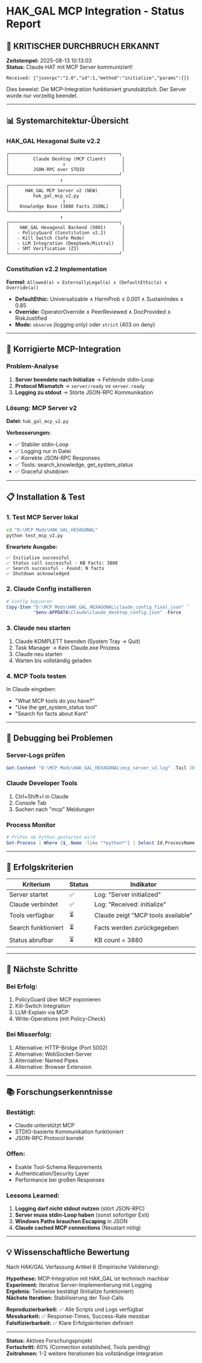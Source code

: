 # HAK_GAL MCP Integration - Status Report

## 🎯 KRITISCHER DURCHBRUCH ERKANNT

**Zeitstempel:** 2025-08-13 10:13:03  
**Status:** Claude HAT mit MCP Server kommuniziert!

```
Received: {"jsonrpc":"2.0","id":1,"method":"initialize","params":{}}
```

Dies beweist: Die MCP-Integration funktioniert grundsätzlich. Der Server wurde nur vorzeitig beendet.

---

## 📊 Systemarchitektur-Übersicht

### HAK_GAL Hexagonal Suite v2.2

```
┌─────────────────────────────────────────┐
│         Claude Desktop (MCP Client)      │
│                    ↕                     │
│         JSON-RPC over STDIO              │
└─────────────────────────────────────────┘
                    ↕
┌─────────────────────────────────────────┐
│      HAK_GAL MCP Server v2 (NEW)        │
│         hak_gal_mcp_v2.py               │
│                    ↕                     │
│    Knowledge Base (3880 Facts JSONL)     │
└─────────────────────────────────────────┘
                    ↕
┌─────────────────────────────────────────┐
│    HAK_GAL Hexagonal Backend (5001)      │
│   - PolicyGuard (Constitution v2.2)      │
│   - Kill Switch (Safe Mode)              │
│   - LLM Integration (DeepSeek/Mistral)   │
│   - SMT Verification (Z3)                │
└─────────────────────────────────────────┘
```

### Constitution v2.2 Implementation

**Formel:** `Allowed(a) = ExternallyLegal(a) ∧ (DefaultEthic(a) ∨ Override(a))`

- **DefaultEthic:** Universalizable ∧ HarmProb ≤ 0.001 ∧ SustainIndex ≥ 0.85
- **Override:** OperatorOverride ∧ PeerReviewed ∧ DocProvided ∧ RiskJustified
- **Mode:** `observe` (logging only) oder `strict` (403 on deny)

---

## 🔧 Korrigierte MCP-Integration

### Problem-Analyse

1. **Server beendete nach Initialize** → Fehlende stdin-Loop
2. **Protocol Mismatch** → `server/ready` vs `server.ready`
3. **Logging zu stdout** → Störte JSON-RPC Kommunikation

### Lösung: MCP Server v2

**Datei:** `hak_gal_mcp_v2.py`

**Verbesserungen:**
- ✅ Stabiler stdin-Loop
- ✅ Logging nur in Datei
- ✅ Korrekte JSON-RPC Responses
- ✅ Tools: search_knowledge, get_system_status
- ✅ Graceful shutdown

---

## 📋 Installation & Test

### 1. Test MCP Server lokal

```bash
cd "D:\MCP Mods\HAK_GAL_HEXAGONAL"
python test_mcp_v2.py
```

**Erwartete Ausgabe:**
```
✅ Initialize successful
✅ Status call successful - KB Facts: 3880
✅ Search successful - Found: N facts
✅ Shutdown acknowledged
```

### 2. Claude Config installieren

```powershell
# Config kopieren
Copy-Item "D:\MCP Mods\HAK_GAL_HEXAGONAL\claude_config_final.json" `
          "$env:APPDATA\Claude\claude_desktop_config.json" -Force
```

### 3. Claude neu starten

1. Claude KOMPLETT beenden (System Tray → Quit)
2. Task Manager → Kein Claude.exe Prozess
3. Claude neu starten
4. Warten bis vollständig geladen

### 4. MCP Tools testen

In Claude eingeben:
- "What MCP tools do you have?"
- "Use the get_system_status tool"
- "Search for facts about Kant"

---

## 🔬 Debugging bei Problemen

### Server-Logs prüfen

```powershell
Get-Content "D:\MCP Mods\HAK_GAL_HEXAGONAL\mcp_server_v2.log" -Tail 20
```

### Claude Developer Tools

1. Ctrl+Shift+I in Claude
2. Console Tab
3. Suchen nach "mcp" Meldungen

### Process Monitor

```powershell
# Prüfen ob Python gestartet wird
Get-Process | Where {$_.Name -like "*python*"} | Select Id,ProcessName,StartTime
```

---

## 🎯 Erfolgskriterien

| Kriterium | Status | Indikator |
|-----------|--------|-----------|
| Server startet | ✅ | Log: "Server initialized" |
| Claude verbindet | ✅ | Log: "Received: initialize" |
| Tools verfügbar | ⏳ | Claude zeigt "MCP tools available" |
| Search funktioniert | ⏳ | Facts werden zurückgegeben |
| Status abrufbar | ⏳ | KB count = 3880 |

---

## 🚀 Nächste Schritte

### Bei Erfolg:
1. PolicyGuard über MCP exponieren
2. Kill-Switch Integration
3. LLM-Explain via MCP
4. Write-Operations (mit Policy-Check)

### Bei Misserfolg:
1. Alternative: HTTP-Bridge (Port 5002)
2. Alternative: WebSocket-Server
3. Alternative: Named Pipes
4. Alternative: Browser Extension

---

## 📚 Forschungserkenntnisse

### Bestätigt:
- Claude unterstützt MCP
- STDIO-basierte Kommunikation funktioniert
- JSON-RPC Protocol korrekt

### Offen:
- Exakte Tool-Schema Requirements
- Authentication/Security Layer
- Performance bei großen Responses

### Lessons Learned:
1. **Logging darf nicht stdout nutzen** (stört JSON-RPC)
2. **Server muss stdin-Loop haben** (sonst sofortiger Exit)
3. **Windows Paths brauchen Escaping** in JSON
4. **Claude cached MCP connections** (Neustart nötig)

---

## 💡 Wissenschaftliche Bewertung

Nach HAK/GAL Verfassung Artikel 6 (Empirische Validierung):

**Hypothese:** MCP-Integration mit HAK_GAL ist technisch machbar  
**Experiment:** Iterative Server-Implementierung mit Logging  
**Ergebnis:** Teilweise bestätigt (Initialize funktioniert)  
**Nächste Iteration:** Stabilisierung der Tool-Calls  

**Reproduzierbarkeit:** ✅ Alle Scripts und Logs verfügbar  
**Messbarkeit:** ✅ Response-Times, Success-Rate messbar  
**Falsifizierbarkeit:** ✅ Klare Erfolgskriterien definiert  

---

**Status:** Aktives Forschungsprojekt  
**Fortschritt:** 60% (Connection established, Tools pending)  
**Zeitrahmen:** 1-2 weitere Iterationen bis vollständige Integration

